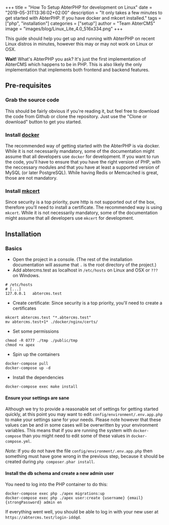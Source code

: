 +++
title = "How To Setup AbterPHP for development on Linux"
date = "2019-05-31T13:36:02+02:00"
description = "It only takes a few minutes to get started with AbterPHP. If you have docker and mkcert installed."
tags = ["php", "installation"]
categories = ["setup"]
author = "Team AbterCMS"
image = "images/blog/Linux_Lite_4.0_516x334.png"
+++


This guide should help you get up and running with AbterPHP on recent Linux distros in minutes, however this may or may not work on Linux or OSX.

**Wait!** What's AbterPHP you ask? It's just the first implementation of AbterCMS which happens to be in PHP. This is also likely the only implementation
that implements both frontend and backend features.

## Pre-requisites
### Grab the source code

This should be fairly obvious if you're reading it, but feel free to download the code from Github or clone the repository.
Just use the "Clone or download" button to get you started.

### Install [docker](https://docker.com/)

The recommended way of getting started with the AbterPHP is via docker. While it is not necessarily mandatory, some of the
documentation might assume that all developers use `docker` for development. If you want to run the code, you'll have to
ensure that you have the right version of PHP, with the neccessary modules and that you have at least a supported version
of MySQL (or later PostgreSQL). While having Redis or Memcached is great, those are not mandatory.

### Install [mkcert](https://mkcert.dev/)

Since security is a top priority, pure http is not supported out of the box, therefore you'll need to install a certificate. 
The recommended way is using `mkcert`. While it is not necessarily mandatory, some of the
documentation might assume that all developers use `mkcert` for development. 

## Installation

### Basics

 * Open the project in a console. (The rest of the installation documentation will assume that `.` is the root directory of the project.)
 * Add abtercms.test as localhost in `/etc/hosts` on Linux and OSX or `???` on Windows.

```
# /etc/hosts
# [...]
127.0.0.1	abtercms.test
```

 * Create certificate: Since security is a top priority, you'll need to create a certificates

```
mkcert abtercms.test "*.abtercms.test"
mv abtercms.test+1* ./docker/nginx/certs/
```

 * Set some permissions

```
chmod -R 0777 ./tmp ./public/tmp
chmod +x apex

```

 * Spin up the containers

```
docker-compose pull
docker-compose up -d
```

 * Install the dependencies

```
docker-compose exec make install
```

#### Ensure your settings are sane

Although we try to provide a reasonable set of settings for getting started quickly, at this point you may want to edit
`config/environment/.env.app.php` to make your settings sane for your needs. Please note however that these values can
be and in some cases will be overwritten by your environment variables. This means that if you are running the system
with `docker-compose` than you might need to edit some of these values in `docker-compose.yml`.

*Note:* If you do not have the file `config/environment/.env.app.php` then something must have gone wrong in the previous step,
because it should be created during `php composer.phar install`.

#### Install the db schema and create a new admin user

You need to log into the PHP container to do this:

```
docker-compose exec php ./apex migrations:up
docker-compose exec php ./apex user:create {username} {email} {strongPassword} admin en
```

If everything went well, you should be able to log in with your new user at `https://abtercms.test/login-iddqd`.
